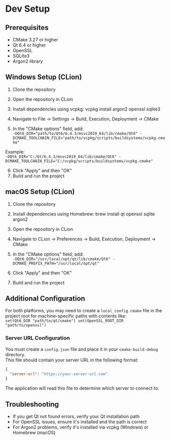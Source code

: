 # Dev Setup

## Prerequisites
- CMake 3.27 or higher
- Qt 6.4 or higher
- OpenSSL
- SQLite3
- Argon2 library

## Windows Setup (CLion)
1. Clone the repository
2. Open the repository in CLion
3. Install dependencies using vcpkg:
   vcpkg install argon2 openssl sqlite3

4. Navigate to File → Settings → Build, Execution, Deployment → CMake
5. In the "CMake options" field, add:\
   `-DQt6_DIR="path/to/Qt6/6.4.3/msvc2019_64/lib/cmake/Qt6" -DCMAKE_TOOLCHAIN_FILE="path/to/vcpkg/scripts/buildsystems/vcpkg.cmake"`

Example:\
`-DQt6_DIR="C:/Qt/6.4.3/msvc2019_64/lib/cmake/Qt6" -DCMAKE_TOOLCHAIN_FILE="C:/vcpkg/scripts/buildsystems/vcpkg.cmake"`

6. Click "Apply" and then "OK"
7. Build and run the project

## macOS Setup (CLion)
1. Clone the repository
2. Install dependencies using Homebrew:
   brew install qt openssl sqlite argon2

3. Open the repository in CLion
4. Navigate to CLion → Preferences → Build, Execution, Deployment → CMake
5. In the "CMake options" field, add:\
   `-DQt6_DIR="/usr/local/opt/qt/lib/cmake/Qt6" -DCMAKE_PREFIX_PATH="/usr/local/opt/qt"`

6. Click "Apply" and then "OK"
7. Build and run the project

## Additional Configuration
For both platforms, you may need to create a `local_config.cmake` file in the project root for machine-specific paths with contents like:\
`set(Qt6_DIR "path/to/qt/cmake")
set(OpenSSL_ROOT_DIR "path/to/openssl")`

### Server URL Configuration
You must create a `config.json` file and place it in your `cmake-build-debug` directory.  
This file should contain your server URL in the following format:
```json
{
  "server-url": "https://your-server-url.com"
}
```
The application will read this file to determine which server to connect to.

## Troubleshooting
- If you get Qt not found errors, verify your Qt installation path
- For OpenSSL issues, ensure it's installed and the path is correct
- For Argon2 problems, verify it's installed via vcpkg (Windows) or Homebrew (macOS)
